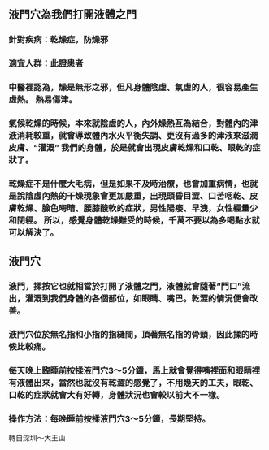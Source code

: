  ## 液門穴為我們打開液體之門

 ### 針對疾病：乾燥症，防燥邪

 ### 適宜人群：此證患者

 ### 中醫裡認為，燥是無形之邪，但凡身體陰虛、氣虛的人，很容易產生虛熱。 熱易傷津。

 ### 氣候乾燥的時候，本來就陰虛的人，內外燥熱互為結合，對體內的津液消耗較重，就會導致體內水火平衡失調、更沒有過多的津液來滋潤皮膚、“灌溉” 我們的身體，於是就會出現皮膚乾燥和口乾、眼乾的症狀了。

 ### 乾燥症不是什麼大毛病，但是如果不及時治療，也會加重病情，也就是說陰虛內熱的干燥現象會更加嚴重，出現頭昏目澀、口苦咽乾、皮膚乾燥、臉色晦暗、腰膝酸軟的症狀，男性陽痿、早洩，女性經量少和閉經。 所以，感覺身體乾燥難受的時候，千萬不要以為多喝點水就可以解決了。

 ## 液門穴
 ### 液門，揉按它也就相當於打開了液體之門，液體就會隨著“門口”流出，灌溉到我們身體的各個部位，如眼睛、嘴巴。乾澀的情況便會改善。

 ### 液門穴位於無名指和小指的指縫間，頂著無名指的骨頭，因此揉的時候比較痛。

 ### 每天晚上臨睡前按揉液門穴3～5分鐘，馬上就會覺得嘴裡面和眼睛裡有液體出來，當然也就沒有乾澀的感覺了，不用幾天的工夫，眼乾、口乾的症狀就會大有好轉，身體狀況也會較以前大不一樣。

 ### 操作方法：每晚睡前按揉液門穴3～5分鐘，長期堅持。

 轉自深圳～大王山
